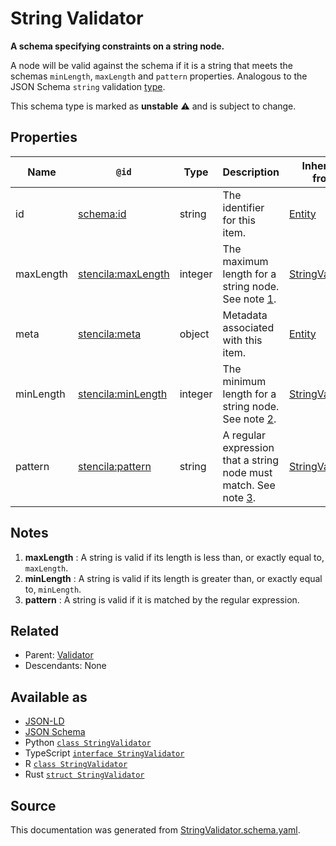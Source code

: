 # String Validator

**A schema specifying constraints on a string node.**

A node will be valid against the schema if it is a string that meets the schemas `minLength`, `maxLength` and `pattern` properties. Analogous to the JSON Schema `string` validation [type](https://json-schema.org/draft/2019-09/json-schema-validation.html#rfc.section.6.1.1).

This schema type is marked as **unstable** ⚠️ and is subject to change.

## Properties

| Name      | `@id`                                                           | Type    | Description                                                               | Inherited from                        |
| --------- | --------------------------------------------------------------- | ------- | ------------------------------------------------------------------------- | ------------------------------------- |
| id        | [schema:id](https://schema.org/id)                              | string  | The identifier for this item.                                             | [Entity](Entity.md)                   |
| maxLength | [stencila:maxLength](https://schema.stenci.la/maxLength.jsonld) | integer | The maximum length for a string node. See note [1](#notes).               | [StringValidator](StringValidator.md) |
| meta      | [stencila:meta](https://schema.stenci.la/meta.jsonld)           | object  | Metadata associated with this item.                                       | [Entity](Entity.md)                   |
| minLength | [stencila:minLength](https://schema.stenci.la/minLength.jsonld) | integer | The minimum length for a string node. See note [2](#notes).               | [StringValidator](StringValidator.md) |
| pattern   | [stencila:pattern](https://schema.stenci.la/pattern.jsonld)     | string  | A regular expression that a string node must match. See note [3](#notes). | [StringValidator](StringValidator.md) |

## Notes

1. **maxLength** : A string is valid if its length is less than, or exactly equal to, `maxLength`.
2. **minLength** : A string is valid if its length is greater than, or exactly equal to, `minLength`.
3. **pattern** : A string is valid if it is matched by the regular expression.

## Related

- Parent: [Validator](Validator.md)
- Descendants: None

## Available as

- [JSON-LD](https://schema.stenci.la/StringValidator.jsonld)
- [JSON Schema](https://schema.stenci.la/v1/StringValidator.schema.json)
- Python [`class StringValidator`](https://stencila.github.io/schema/python/docs/types.html#schema.types.StringValidator)
- TypeScript [`interface StringValidator`](https://stencila.github.io/schema/ts/docs/interfaces/stringvalidator.html)
- R [`class StringValidator`](https://cran.r-project.org/web/packages/stencilaschema/stencilaschema.pdf)
- Rust [`struct StringValidator`](https://docs.rs/stencila-schema/latest/stencila_schema/struct.StringValidator.html)

## Source

This documentation was generated from [StringValidator.schema.yaml](https://github.com/stencila/stencila/blob/master/schema/StringValidator.schema.yaml).
